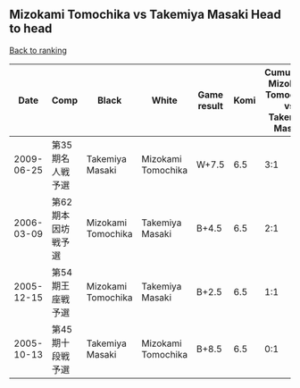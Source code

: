 ## Mizokami Tomochika vs Takemiya Masaki Head to head

[Back to ranking](../../index.md)




| **Date** | **Comp** | **Black** | **White** | **Game result** | **Komi** | **Cumulative Mizokami Tomochika vs Takemiya Masaki** | **Mizokami Tomochika streak** | **Takemiya Masaki streak** | 
| --- | --- | --- | --- | --- | --- | --- | --- | --- |
| 2009-06-25 | 第35期名人戦予選 | Takemiya Masaki | Mizokami Tomochika | W+7.5 | 6.5 | 3:1 | 3 | 0 | 
| 2006-03-09 | 第62期本因坊戦予選 | Mizokami Tomochika | Takemiya Masaki | B+4.5 | 6.5 | 2:1 | 2 | 0 | 
| 2005-12-15 | 第54期王座戦予選 | Mizokami Tomochika | Takemiya Masaki | B+2.5 | 6.5 | 1:1 | 1 | 0 | 
| 2005-10-13 | 第45期十段戦予選 | Takemiya Masaki | Mizokami Tomochika | B+8.5 | 6.5 | 0:1 | 0 | 1 |




